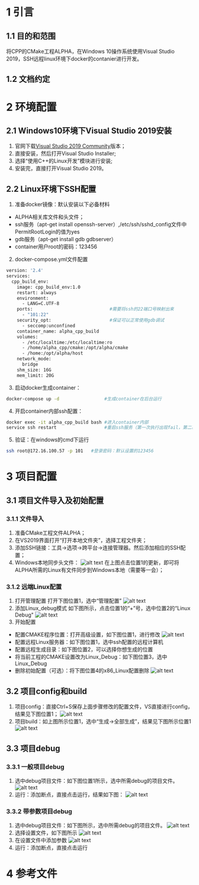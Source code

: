 # 1 引言
## 1.1 目的和范围
将CPP的CMake工程ALPHA，在Windows 10操作系统使用Visual Studio 2019，SSH远程linux环境下docker的contanier进行开发。

## 1.2 文档约定


# 2 环境配置
## 2.1 Windows10环境下Visual Studio 2019安装
1. 官网下载[Visual Studio 2019 Community](https://visualstudio.microsoft.com/zh-hans/thank-you-downloading-visual-studio/?sku=Community&rel=16)版本；
2. 直接安装，然后打开Visual Studio Installer;
3. 选择“使用C++的Linux开发”模块进行安装;
4. 安装完，直接打开Visual Studio 2019。

## 2.2 Linux环境下SSH配置
1. 准备docker镜像：默认安装以下必备材料
  - ALPHA相关库文件和头文件；
  - ssh服务（apt-get install openssh-server）,/etc/ssh/sshd_config文件中PermitRootLogin的值为yes
  - gdb服务（apt-get install gdb gdbserver）
  - container用户root的密码：123456
2. docker-compose.yml文件配置
```bash
version: '2.4'
services:
  cpp_build_env:
    image: cpp_build_env:1.0
    restart: always
    environment:
      - LANG=C.UTF-8
    ports:                             #需要将ssh的22端口号映射出来
      - "101:22"
    security_opt:                      #保证可以正常使用gdb调试
      - seccomp:unconfined
    container_name: alpha_cpp_build
    volumes:
      - /etc/localtime:/etc/localtime:ro
      - /home/alpha_cpp/cmake:/opt/alpha/cmake
      - /home:/opt/alpha/host
    network_mode:
      bridge
    shm_size: 16G
    mem_limit: 20G
```
3. 启动docker生成container：
```bash
docker-compose up -d                 #生成container在后台运行
```
4. 开启container内部ssh配置：
```bash
docker exec -it alpha_cpp_build bash #进入container内部
service ssh restart                  #重启ssh服务（第一次执行出现fail，第二次成功）
```
5. 验证：在windows的cmd下运行
```bash
ssh root@172.16.100.57 -p 101   #登录密码：默认设置的123456
```

# 3 项目配置
## 3.1 项目文件导入及初始配置
### 3.1.1 文件导入
1. 准备CMake工程文件ALPHA；
2. 在VS2019界面打开“打开本地文件夹”，选择工程文件夹；
3. 添加SSH链接：工具->选项->跨平台->连接管理器。然后添加相应的SSH配置；
4. Windows本地同步头文件：
![alt text](imgs/ssh_config.png "ssh_config_status")
在上图点击位置1的更新，即可将ALPHA所需的Linux有文件同步到Windows本地（需要等一会）；

### 3.1.2 远端Linux配置
1. 打开管理配置
打开下图位置1，选中“管理配置”
![alt text](imgs/vs_config_1.png "vs_config_status")
2. 添加Linux_debug模式
如下图所示，点击位置1的“+”号，选中位置2的“Linux Debug"
![alt text](imgs/vs_config_2.png "vs_config_status")
3. 开始配置
- 配置CMAKE程序位置：打开高级设置，如下图位置1，进行修改
![alt text](imgs/vs_config_4.png "vs_config_status")
- 配置远程Linux服务器：如下图位置1，选中ssh配置的远程计算机
- 配置远程生成目录：如下图位置2，可以选择你想生成的位置
- 将当前工程的CMAKE设置改为Linux_Debug：如下图位置3，选中Linux_Debug
- 删除初始配置（可选）：将下图位置4的x86_Linux配置删除
![alt text](imgs/vs_config_3.png "vs_config_status")

## 3.2 项目config和build
1. 项目config：直接Ctrl+S保存上面步骤修改的配置文件，VS直接进行config，结果见下图位置1；
![alt text](imgs/vs_config_5.png "vs_config_status")
2. 项目build：如上图所示位置1，选中“生成->全部生成”，结果见下图所示位置1
![alt text](imgs/vs_config_6.png "vs_config_status")

## 3.3 项目debug
### 3.3.1 一般项目debug
1. 选中debug项目文件：如下图位置1所示，选中所需debug的项目文件。
![alt text](imgs/vs_config_7.png "vs_config_status")
2. 运行：添加断点，直接点击运行，结果如下图：
![alt text](imgs/vs_config_8.png "vs_config_status")

### 3.3.2 带参数项目debug
1. 选中debug项目文件：如下图所示，选中所需debug的项目文件。
![alt text](imgs/debug1.png "vs_config_status")
2. 选择设置文件，如下图所示
![alt text](imgs/debug2.png "vs_config_status")
3. 在设置文件中添加参数
![alt text](imgs/debug3.png "vs_config_status")
4. 运行：添加断点，直接点击运行

# 4 参考文件
